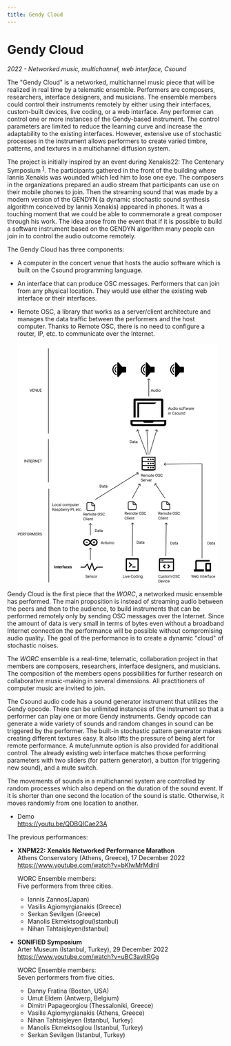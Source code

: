 ```yaml
---
title: Gendy Cloud
---
```


# Gendy Cloud

*2022 - Networked music, multichannel, web interface, Csound*  

The "Gendy Cloud" is a networked, multichannel music piece that will be realized in real time by a telematic ensemble. Performers are composers, researchers, interface designers, and musicians. The ensemble members could control their instruments remotely by either using their interfaces, custom-built devices, live coding, or a web interface. Any performer can control one or more instances of the Gendy-based instrument. The control parameters are limited to reduce the learning curve and increase the adaptability to the existing interfaces. However, extensive use of stochastic processes in the instrument allows performers to create varied timbre, patterns, and textures in a multichannel diffusion system.  

The project is initially inspired by an event during Xenakis22: The Centenary Symposium <sup><a id="fnr.1" class="footref" href="#fn.1" role="doc-backlink">1</a></sup>. The participants gathered in the front of the building where Iannis Xenakis was wounded which led him to lose one eye. The composers in the organizations prepared an audio stream that participants can use on their mobile phones to join. Then the streaming sound that was made by a modern version of the GENDYN (a dynamic stochastic sound synthesis algorithm conceived by Iannis Xenakis) appeared in phones. It was a touching moment that we could be able to commemorate a great composer through his work. The idea arose from the event that if it is possible to build a software instrument based on the GENDYN algorithm many people can join in to control the audio outcome remotely.  

The Gendy Cloud has three components:  

-   A computer in the concert venue that hosts the audio software which is built on the Csound programming language.
-   An interface that can produce OSC messages. Performers that can join from any physical location. They would use either the existing web interface or their interfaces.
-   Remote OSC, a library that works as a server/client architecture and manages the data traffic between the performers and the host computer. Thanks to Remote OSC, there is no need to configure a router, IP, etc. to communicate over the Internet.  
    
    ![img](images/GendyCloud-WORC-ensemble.png)

Gendy Cloud is the first piece that the *WORC*, a networked music ensemble has performed. The main proposition is instead of streaming audio between the peers and then to the audience, to build instruments that can be performed remotely only by sending OSC messages over the Internet. Since the amount of data is very small in terms of bytes even without a broadband Internet connection the performance will be possible without compromising audio quality. The goal of the performance is to create a dynamic "cloud" of stochastic noises.  

The *WORC* ensemble is a real-time, telematic, collaboration project in that members are composers, researchers, interface designers, and musicians. The composition of the members opens possibilities for further research on collaborative music-making in several dimensions. All practitioners of computer music are invited to join.  

The Csound audio code has a sound generator instrument that utilizes the Gendy opcode. There can be unlimited instances of the instrument so that a performer can play one or more Gendy instruments. Gendy opcode can generate a wide variety of sounds and random changes in sound can be triggered by the performer. The built-in stochastic pattern generator makes creating different textures easy. It also lifts the pressure of being alert for remote performance. A mute/unmute option is also provided for additional control. The already existing web interface matches those performing parameters with two sliders (for pattern generator), a button (for triggering new sound), and a mute switch.  

The movements of sounds in a multichannel system are controlled by random processes which also depend on the duration of the sound event. If it is shorter than one second the location of the sound is static. Otherwise, it moves randomly from one location to another.  

-   Demo  
    <https://youtu.be/QDBQICae23A>

The previous performances:  

-   **XNPM22: Xenakis Networked Performance Marathon**  
    Athens Conservatory (Athens, Greece), 17 December 2022  
    <https://www.youtube.com/watch?v=bKlwMrMdlnI>  
    
    WORC Ensemble members:  
    Five performers from three cities.  
    
    -   Iannis Zannos(Japan)
    -   Vasilis Agiomyrgianakis (Greece)
    -   Serkan Sevilgen (Greece)
    -   Manolis Ekmektsoglou(Istanbul)
    -   Nihan Tahtaişleyen(Istanbul)

-   **SONIFIED Symposium**  
    Arter Museum (Istanbul, Turkey), 29 December 2022  
    <https://www.youtube.com/watch?v=uBC3avitRGg>  
    
    WORC Ensemble members:  
    Seven performers from five cities.  
    
    -   Danny Fratina  (Boston, USA)
    -   Umut Eldem  (Antwerp, Belgium)
    -   Dimitri Papageorgiou (Thessaloniki, Greece)
    -   Vasilis Agiomyrgianakis (Athens, Greece)
    -   Nihan Tahtaişleyen (Istanbul, Turkey)
    -   Manolis Ekmektsoglou (Istanbul, Turkey)
    -   Serkan Sevilgen (Istanbul, Turkey)
